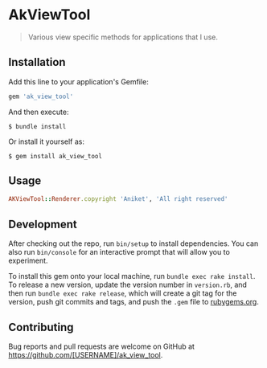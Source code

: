 # AkViewTool

> Various view specific methods for applications that I use.

## Installation

Add this line to your application's Gemfile:

```ruby
gem 'ak_view_tool'
```

And then execute:

    $ bundle install

Or install it yourself as:

    $ gem install ak_view_tool

## Usage
```ruby
AKViewTool::Renderer.copyright 'Aniket', 'All right reserved'
```


## Development

After checking out the repo, run `bin/setup` to install dependencies. You can also run `bin/console` for an interactive prompt that will allow you to experiment.

To install this gem onto your local machine, run `bundle exec rake install`. To release a new version, update the version number in `version.rb`, and then run `bundle exec rake release`, which will create a git tag for the version, push git commits and tags, and push the `.gem` file to [rubygems.org](https://rubygems.org).

## Contributing

Bug reports and pull requests are welcome on GitHub at https://github.com/[USERNAME]/ak_view_tool.

